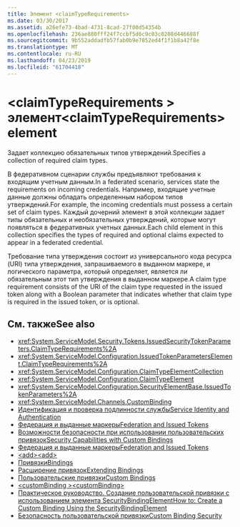 ```yaml
---
title: Элемент <claimTypeRequirements>
ms.date: 03/30/2017
ms.assetid: a26efe73-4bad-4731-8cad-27f00d54354b
ms.openlocfilehash: 236ae880fff24f7ccbf5d6c9c03c0208d446688f
ms.sourcegitcommit: 9b552addadfb57fab0b9e7852ed4f1f1b8a42f8e
ms.translationtype: MT
ms.contentlocale: ru-RU
ms.lasthandoff: 04/23/2019
ms.locfileid: "61704418"
---
```

# <a name="claimtyperequirements-element"></a><span data-ttu-id="797ea-102">\<claimTypeRequirements > элемент</span><span class="sxs-lookup"><span data-stu-id="797ea-102">\<claimTypeRequirements> element</span></span>
<span data-ttu-id="797ea-103">Задает коллекцию обязательных типов утверждений.</span><span class="sxs-lookup"><span data-stu-id="797ea-103">Specifies a collection of required claim types.</span></span>  
  
 <span data-ttu-id="797ea-104">В федеративном сценарии службы предъявляют требования к входящим учетным данным.</span><span class="sxs-lookup"><span data-stu-id="797ea-104">In a federated scenario, services state the requirements on incoming credentials.</span></span> <span data-ttu-id="797ea-105">Например, входящие учетные данные должны обладать определенным набором типов утверждений.</span><span class="sxs-lookup"><span data-stu-id="797ea-105">For example, the incoming credentials must possess a certain set of claim types.</span></span> <span data-ttu-id="797ea-106">Каждый дочерний элемент в этой коллекции задает типы обязательных и необязательных утверждений, которые могут появляться в федеративных учетных данных.</span><span class="sxs-lookup"><span data-stu-id="797ea-106">Each child element in this collection specifies the types of required and optional claims expected to appear in a federated credential.</span></span>  
  
 <span data-ttu-id="797ea-107">Требование типа утверждения состоит из универсального кода ресурса (URI) типа утверждения, запрашиваемого в выданном маркере, и логического параметра, который определяет, является ли обязательным этот тип утверждения в выданном маркере.</span><span class="sxs-lookup"><span data-stu-id="797ea-107">A claim type requirement consists of the URI of the claim type requested in the issued token along with a Boolean parameter that indicates whether that claim type is required in the issued token, or is optional.</span></span>  
  
## <a name="see-also"></a><span data-ttu-id="797ea-108">См. также</span><span class="sxs-lookup"><span data-stu-id="797ea-108">See also</span></span>

- <xref:System.ServiceModel.Security.Tokens.IssuedSecurityTokenParameters.ClaimTypeRequirements%2A>
- <xref:System.ServiceModel.Configuration.IssuedTokenParametersElement.ClaimTypeRequirements%2A>
- <xref:System.ServiceModel.Configuration.ClaimTypeElementCollection>
- <xref:System.ServiceModel.Configuration.ClaimTypeElement>
- <xref:System.ServiceModel.Configuration.SecurityElementBase.IssuedTokenParameters%2A>
- <xref:System.ServiceModel.Channels.CustomBinding>
- [<span data-ttu-id="797ea-109">Идентификация и проверка подлинности службы</span><span class="sxs-lookup"><span data-stu-id="797ea-109">Service Identity and Authentication</span></span>](../../../../../docs/framework/wcf/feature-details/service-identity-and-authentication.md)
- [<span data-ttu-id="797ea-110">Федерация и выданные маркеры</span><span class="sxs-lookup"><span data-stu-id="797ea-110">Federation and Issued Tokens</span></span>](../../../../../docs/framework/wcf/feature-details/federation-and-issued-tokens.md)
- [<span data-ttu-id="797ea-111">Возможности безопасности при использовании пользовательских привязок</span><span class="sxs-lookup"><span data-stu-id="797ea-111">Security Capabilities with Custom Bindings</span></span>](../../../../../docs/framework/wcf/feature-details/security-capabilities-with-custom-bindings.md)
- [<span data-ttu-id="797ea-112">Федерация и выданные маркеры</span><span class="sxs-lookup"><span data-stu-id="797ea-112">Federation and Issued Tokens</span></span>](../../../../../docs/framework/wcf/feature-details/federation-and-issued-tokens.md)
- [<span data-ttu-id="797ea-113">\<add></span><span class="sxs-lookup"><span data-stu-id="797ea-113">\<add></span></span>](../../../../../docs/framework/configure-apps/file-schema/wcf/add-of-claimtyperequirements.md)
- [<span data-ttu-id="797ea-114">Привязки</span><span class="sxs-lookup"><span data-stu-id="797ea-114">Bindings</span></span>](../../../../../docs/framework/wcf/bindings.md)
- [<span data-ttu-id="797ea-115">Расширение привязок</span><span class="sxs-lookup"><span data-stu-id="797ea-115">Extending Bindings</span></span>](../../../../../docs/framework/wcf/extending/extending-bindings.md)
- [<span data-ttu-id="797ea-116">Пользовательские привязки</span><span class="sxs-lookup"><span data-stu-id="797ea-116">Custom Bindings</span></span>](../../../../../docs/framework/wcf/extending/custom-bindings.md)
- [<span data-ttu-id="797ea-117">\<customBinding ></span><span class="sxs-lookup"><span data-stu-id="797ea-117">\<customBinding></span></span>](../../../../../docs/framework/configure-apps/file-schema/wcf/custombinding.md)
- [<span data-ttu-id="797ea-118">Практическое руководство. Создание пользовательской привязки с использованием элемента SecurityBindingElement</span><span class="sxs-lookup"><span data-stu-id="797ea-118">How to: Create a Custom Binding Using the SecurityBindingElement</span></span>](../../../../../docs/framework/wcf/feature-details/how-to-create-a-custom-binding-using-the-securitybindingelement.md)
- [<span data-ttu-id="797ea-119">Безопасность пользовательской привязки</span><span class="sxs-lookup"><span data-stu-id="797ea-119">Custom Binding Security</span></span>](../../../../../docs/framework/wcf/samples/custom-binding-security.md)
